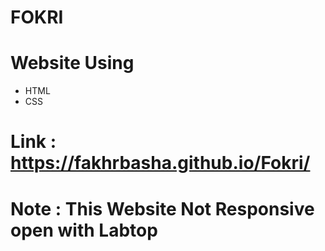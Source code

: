# FOKRI 
# Website Using
<ul>
  <li>HTML</li>
  <li>CSS</li>
</ul>

# Link : https://fakhrbasha.github.io/Fokri/

# Note : This Website Not Responsive open with Labtop

